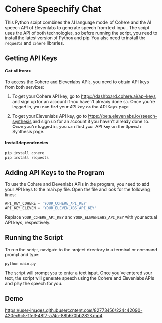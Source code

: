 # Cohere Speechify Chat

This Python script combines the AI language model of Cohere and the AI speech API of Elevenlabs to generate speech from text input. The script uses the API of both technologies, so before running the script, you need to install the latest version of Python and pip. You also need to install the `requests` and `cohere` libraries.



## Getting API Keys

#### Get all items


To access the Cohere and Elevenlabs APIs, you need to obtain API keys from both services:

1. To get your Cohere API key, go to https://dashboard.cohere.ai/api-keys and sign up for an account if you haven't already done so. Once you're logged in, you can find your API key on the API Keys page.

2. To get your Elevenlabs API key, go to https://beta.elevenlabs.io/speech-synthesis and sign up for an account if you haven't already done so. Once you're logged in, you can find your API key on the Speech Synthesis page.

#### Install dependencies

```bash
pip install cohere
pip install requests
```

## Adding API Keys to the Program

To use the Cohere and Elevenlabs APIs in the program, you need to add your API keys to the main.py file. Open the file and look for the following lines:

```python
API_KEY_COHERE = 'YOUR_COHERE_API_KEY'
API_KEY_ELEVEN = 'YOUR_ELEVENLABS_API_KEY'
```

Replace `YOUR_COHERE_API_KEY` and `YOUR_ELEVENLABS_API_KEY` with your actual API keys, respectively.
## Running the Script

To run the script, navigate to the project directory in a terminal or command prompt and type:

```python
python main.py
```

The script will prompt you to enter a text input. Once you've entered your text, the script will generate speech using the Cohere and Elevenlabs APIs and play the speech for you.
## Demo


https://user-images.githubusercontent.com/82773456/224442090-420ec9c5-1fe3-48f7-a74c-88b670bb2828.mp4



